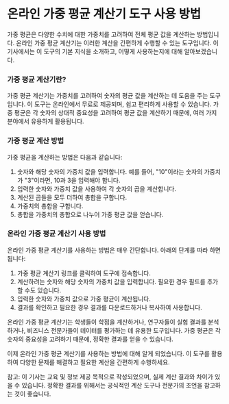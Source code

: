 온라인 가중 평균 계산기 도구 사용 방법
======================

가중 평균은 다양한 수치에 대한 가중치를 고려하여 전체 평균 값을 계산하는 방법입니다. 온라인 가중 평균 계산기는 이러한 계산을 간편하게 수행할 수 있는 도구입니다. 이 기사에서는 이 도구의 기본 지식을 소개하고, 어떻게 사용하는지에 대해 알아보겠습니다.

### 가중 평균 계산기란?

가중 평균 계산기는 가중치를 고려하여 숫자의 평균 값을 계산하는 데 도움을 주는 도구입니다. 이 도구는 온라인에서 무료로 제공되며, 쉽고 편리하게 사용할 수 있습니다. 가중 평균은 각 숫자의 상대적 중요성을 고려하여 평균 값을 계산하기 때문에, 여러 가지 분야에서 유용하게 활용됩니다.

### 가중 평균 계산 방법

가중 평균을 계산하는 방법은 다음과 같습니다:

1. 숫자와 해당 숫자의 가중치 값을 입력합니다. 예를 들어, "10"이라는 숫자의 가중치가 "3"이라면, 10과 3을 입력해야 합니다.
2. 입력한 숫자와 가중치 값을 사용하여 각 숫자의 곱을 계산합니다.
3. 계산된 곱들을 모두 더하여 총합을 구합니다.
4. 가중치의 총합을 구합니다.
5. 총합을 가중치의 총합으로 나누어 가중 평균 값을 얻습니다.

### 온라인 가중 평균 계산기 사용 방법

온라인 가중 평균 계산기를 사용하는 방법은 매우 간단합니다. 아래의 단계를 따라 하면 됩니다:

1. 가중 평균 계산기 링크를 클릭하여 도구에 접속합니다.
2. 계산하려는 숫자와 해당 숫자의 가중치 값을 입력합니다. 필요한 경우 필드를 추가할 수도 있습니다.
3. 입력한 숫자와 가중치 값으로 가중 평균이 계산됩니다.
4. 결과를 확인하고 필요한 경우 결과를 다운로드하거나 복사하여 사용합니다.

온라인 가중 평균 계산기는 학생들이 학점을 계산하거나, 연구자들이 실험 결과를 분석하거나, 비즈니스 전문가들이 데이터를 평가하는 데 유용한 도구입니다. 가중 평균은 각 숫자의 중요성을 고려하기 때문에, 정확한 결과를 얻을 수 있습니다.

이제 온라인 가중 평균 계산기를 사용하는 방법에 대해 알게 되었습니다. 이 도구를 활용하여 다양한 문제를 해결하고 필요한 계산을 간편하게 수행하세요.

참고: 이 기사는 교육 및 정보 제공 목적으로 작성되었으며, 실제 계산 결과와 차이가 있을 수 있습니다. 정확한 결과를 위해서는 공식적인 계산 도구나 전문가의 조언을 참고하는 것이 좋습니다.